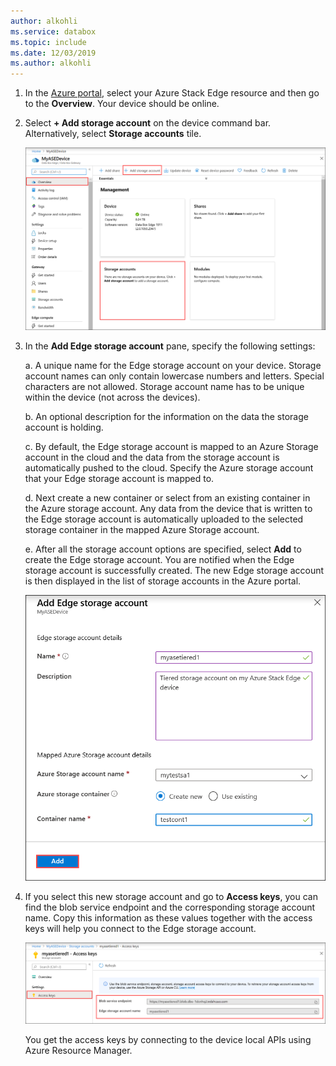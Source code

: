```yaml
---
author: alkohli
ms.service: databox  
ms.topic: include
ms.date: 12/03/2019
ms.author: alkohli
---
```


1. In the [Azure portal](https://portal.azure.com/), select your Azure Stack Edge resource and then go to the **Overview**. Your device should be online.

2. Select **+ Add storage account** on the device command bar. Alternatively, select **Storage accounts** tile.

   ![Add a storage account](media/azure-stack-edge-gateway-add-storage-account/add-storage-account-1.png)

3. In the **Add Edge storage account** pane, specify the following settings:

    a. A unique name for the Edge storage account on your device. Storage account names can only contain lowercase numbers and letters. Special characters are not allowed. Storage account name has to be unique within the device (not across the devices).

    b. An optional description for the information on the data the storage account is holding.  
    
    c. By default, the Edge storage account is mapped to an Azure Storage account in the cloud and the data from the storage account is automatically pushed to the cloud. Specify the Azure storage account that your Edge storage account is mapped to.  

    d. Next create a new container or select from an existing container in the Azure storage account. Any data from the device that is written to the Edge storage account is automatically uploaded to the selected storage container in the mapped Azure Storage account.

    e. After all the storage account options are specified, select **Add** to create the Edge storage account. You are notified when the Edge storage account is successfully created. The new Edge storage account is then displayed in the list of storage accounts in the Azure portal.

    ![Add a storage account](media/azure-stack-edge-gateway-add-storage-account/add-storage-account-2.png)
    
4. If you select this new storage account and go to **Access keys**, you can find the blob service endpoint and the corresponding storage account name. Copy this information as these values together with the access keys will help you connect to the Edge storage account.

    ![Add a storage account](media/azure-stack-edge-gateway-add-storage-account/add-storage-account-4.png)

    You get the access keys by connecting to the device local APIs using Azure Resource Manager. 